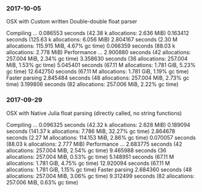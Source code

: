 
### 2017-10-05
OSX with Custom written Double-double float parser

Compiling ...
  0.086553 seconds (42.38 k allocations: 2.636 MiB)
  0.163412 seconds (125.63 k allocations: 6.056 MiB)
  2.804167 seconds (2.30 M allocations: 115.915 MiB, 4.67% gc time)
  0.066359 seconds (88.03 k allocations: 2.778 MiB)
Performance ...
  2.900880 seconds (42 allocations: 257.004 MiB, 2.34% gc time)
  3.358630 seconds (36 allocations: 257.004 MiB, 1.53% gc time)
  5.045401 seconds (67.11 M allocations: 1.781 GiB, 5.23% gc time)
 12.642750 seconds (67.11 M allocations: 1.781 GiB, 1.19% gc time)
Faster parsing
  2.845484 seconds (48 allocations: 257.004 MiB, 2.73% gc time)
  3.199806 seconds (82 allocations: 257.006 MiB, 2.22% gc time)

### 2017-09-29
OSX with Native Julia float parsing (directly called, no string functions)

Compiling ...
  0.096325 seconds (42.32 k allocations: 2.628 MiB)
  0.189094 seconds (141.37 k allocations: 7.786 MiB, 32.27% gc time)
  2.864678 seconds (2.27 M allocations: 114.153 MiB, 2.86% gc time)
  0.070057 seconds (88.03 k allocations: 2.777 MiB)
Performance ...
  2.683775 seconds (42 allocations: 257.004 MiB, 2.54% gc time)
  9.465988 seconds (36 allocations: 257.004 MiB, 0.53% gc time)
  5.148951 seconds (67.11 M allocations: 1.781 GiB, 4.75% gc time)
 12.920094 seconds (67.11 M allocations: 1.781 GiB, 1.15% gc time)
Faster parsing
  2.684360 seconds (48 allocations: 257.004 MiB, 3.06% gc time)
  9.312499 seconds (82 allocations: 257.006 MiB, 0.63% gc time)
